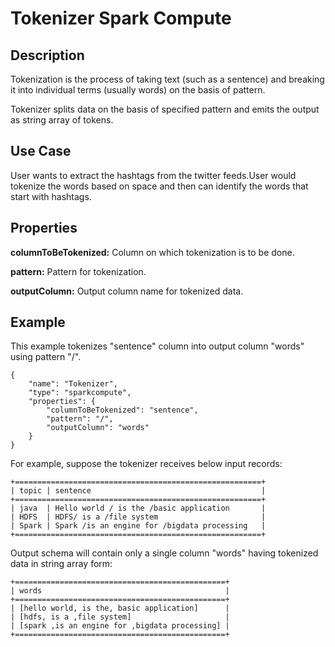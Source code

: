 # Tokenizer Spark Compute

Description
-----------
Tokenization is the process of taking text (such as a sentence)
and breaking it into individual terms (usually words) on the basis of pattern.

Tokenizer splits data on the basis of specified pattern and emits the output as string array of tokens.

Use Case
--------
User wants to extract the hashtags from the twitter feeds.User would tokenize the words based on space and then can identify the words that start with hashtags.

Properties
----------
**columnToBeTokenized:** Column on which tokenization is to be done.

**pattern:** Pattern for tokenization.

**outputColumn:** Output column name for tokenized data.

Example
-------
This example tokenizes "sentence" column into output column "words" using pattern "/".

    {
        "name": "Tokenizer",
        "type": "sparkcompute",
        "properties": {
            "columnToBeTokenized": "sentence",
            "pattern": "/",
            "outputColumn": "words"
        }
    }


For example, suppose the tokenizer receives below input records:

    +=======================================================+
    | topic | sentence                                      |
    +=======================================================+
    | java  | Hello world / is the /basic application       |
    | HDFS  | HDFS/ is a /file system                       |
    | Spark | Spark /is an engine for /bigdata processing   |
    +=======================================================+

Output schema will contain only a single column "words" having tokenized data in string array form:

    +===============================================+
    | words                                         |
    +===============================================+
    | [hello world, is the, basic application]      |
    | [hdfs, is a ,file system]                     |
    | [spark ,is an engine for ,bigdata processing] |
    +===============================================+


